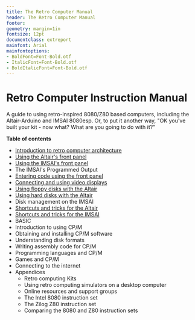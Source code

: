 ```yaml
---
title: The Retro Computer Manual
header: The Retro Computer Manual
footer: 
geometry: margin=1in
fontsize: 12pt
documentclass: extreport
mainfont: Arial
mainfontoptions: 
- BoldFont=Font-Bold.otf
- ItalicFont=Font-Bold.otf
- BoldItalicFont=Font-Bold.otf
---
```


# Retro Computer Instruction Manual

A guide to using retro-inspired 8080/Z80 based computers, including the Altair-Arduino and IMSAI 8080esp.
Or, to put it another way, "OK you've built your kit - now what? What are you going to do with it?"

**Table of contents**

* [Introduction to retro computer architecture](architecture)
* [Using the Altair's front panel](altair_front_panel)
* [Using the IMSAI's front panel](imsai_front_panel)
* The IMSAI's Programmed Output
* [Entering code using the front panel](coding_with_front_panel)
* [Connecting and using video displays](video_displays)
* [Using floppy disks with the Altair](altair_floppy_MITS)
* [Using hard disks with the Altair](altair-hard)
* Disk management on the IMSAI
* [Shortcuts and tricks for the Altair](altair-shortcuts)
* [Shortcuts and tricks for the IMSAI](imsai-shortcuts)
* BASIC
* Introduction to using CP/M
* Obtaining and installing CP/M software
* Understanding disk formats
* Writing assembly code for CP/M
* Programming languages and CP/M
* Games and CP/M
* Connecting to the internet
* Appendices
    - Retro computing Kits
    - Using retro computing simulators on a desktop computer
    - Online resources and support groups
    - The Intel 8080 instruction set
    - The Zilog Z80 instruction set
    - Comparing the 8080 and Z80 instruction sets

